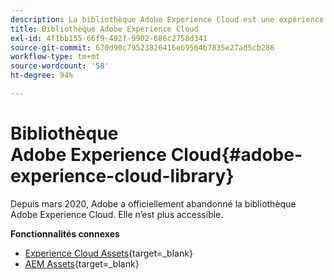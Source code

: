 ```yaml
---
description: La bibliothèque Adobe Experience Cloud est une expérience universelle et centralisée permettant de stocker, de rechercher et de sélectionner des ressources dans les solutions Adobe Experience Cloud.
title: Bibliothèque Adobe Experience Cloud
exl-id: 4f1bb155-66f9-492f-9902-686c2758d341
source-git-commit: 670d90c79523826416eb9564b7835e27ad5cb286
workflow-type: tm+mt
source-wordcount: '58'
ht-degree: 94%

---
```


# Bibliothèque Adobe Experience Cloud{#adobe-experience-cloud-library}

Depuis mars 2020, Adobe a officiellement abandonné la bibliothèque Adobe Experience Cloud. Elle n’est plus accessible.

**Fonctionnalités connexes**

* [Experience Cloud Assets](https://experienceleague.adobe.com/docs/core-services/interface/services/assets/experience-cloud-assets.html){target=_blank}
* [AEM Assets](https://experienceleague.adobe.com/docs/experience-manager-cloud-service/content/assets/home.html?lang=fr){target=_blank}
